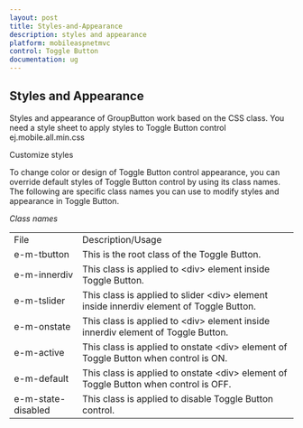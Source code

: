 ```yaml
---
layout: post
title: Styles-and-Appearance
description: styles and appearance
platform: mobileaspnetmvc
control: Toggle Button
documentation: ug
---
```


## Styles and Appearance

Styles and appearance of GroupButton work based on the CSS class. You need a style sheet to apply styles to Toggle Button control ej.mobile.all.min.css

Customize styles

To change color or design of Toggle Button control appearance, you can override default styles of Toggle Button control by using its class names. The following are specific class names you can use to modify styles and appearance in Toggle Button.

_Class names_

<table>
<tr>
<td>
File</td><td>
Description/Usage</td></tr>
<tr>
<td>
e-m-tbutton</td><td>
This is the root class of the Toggle Button.</td></tr>
<tr>
<td>
e-m-innerdiv</td><td>
This class is applied to &lt;div&gt; element inside Toggle Button.</td></tr>
<tr>
<td>
e-m-tslider</td><td>
This class is applied to slider &lt;div&gt; element inside innerdiv element of Toggle Button.</td></tr>
<tr>
<td>
e-m-onstate</td><td>
This class is applied to &lt;div&gt; element inside innerdiv element of Toggle Button.</td></tr>
<tr>
<td>
e-m-active</td><td>
This class is applied to onstate &lt;div&gt; element of Toggle Button when control is ON.</td></tr>
<tr>
<td>
e-m-default</td><td>
This class is applied to onstate &lt;div&gt; element of Toggle Button when control is OFF.</td></tr>
<tr>
<td>
e-m-state-disabled</td><td>
This class is applied to disable Toggle Button control.</td></tr>
</table>


